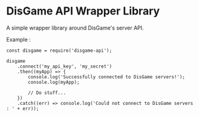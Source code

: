 DisGame API Wrapper Library
===========================

A simple wrapper library around DisGame's server API.

Example :

```
const disgame = require('disgame-api');

disgame
    .connect('my_api_key', 'my_secret')
    .then((myApp) => {
        console.log('Successfully connected to DisGame servers!');
        console.log(myApp);
        
        // Do stuff...
    })
    .catch((err) => console.log('Could not connect to DisGame servers : ' + err));
```